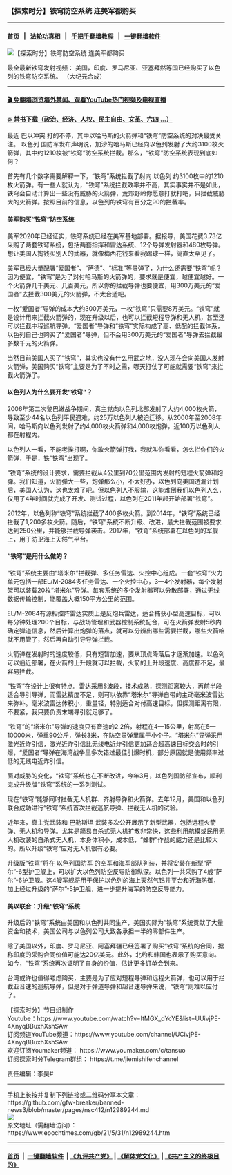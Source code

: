 ### 【探索时分】铁穹防空系统 连美军都购买
------------------------

#### [首页](https://github.com/gfw-breaker/banned-news3/blob/master/README.md) &nbsp;&nbsp;|&nbsp;&nbsp; [法轮功真相](https://github.com/begood0513/basic/blob/master/README.md)  &nbsp;&nbsp;|&nbsp;&nbsp; [手把手翻墙教程](https://github.com/gfw-breaker/guides/wiki)  &nbsp;&nbsp;|&nbsp;&nbsp; [一键翻墙软件](https://github.com/gfw-breaker/nogfw/blob/master/README.md)  



<div><img alt="【探索时分】铁穹防空系统 连美军都购买" class="attachment-djy_600_400 size-djy_600_400 wp-post-image" src="https://i.epochtimes.com/assets/uploads/2021/06/id12989723-7758b68dd9cc68cb84ea8694792f0513-600x400.jpg"/>
<div class="caption">
 <p>
  最全最新铁穹发射视频： 美国，印度、罗马尼亚、亚塞拜然等国已经购买了以色列的铁穹防空系统。 （大纪元合成）
 </p>
</div></div><hr/>

#### [ 🎬  免翻墙浏览墙外禁闻、观看YouTube热门视频及电视直播](https://github.com/gfw-breaker/HelloWorld)

#### [ 💥  禁书下载（政治、经济、人权、民主自由、文革、六四 ...）](https://github.com/gfw-breaker/books/blob/master/README.md)

<div><p>
 最近
 <ok href="https://www.epochtimes.com/gb/tag/%E5%B7%B4%E4%BB%A5%E5%86%B2%E7%AA%81.html">
  巴以冲突
 </ok>
 打的不停，其中以哈马斯的火箭弹和“铁穹”防空系统的对决最受关注。
 <ok href="https://www.epochtimes.com/gb/tag/%E4%BB%A5%E8%89%B2%E5%88%97.html">
  以色列
 </ok>
 国防军发布声明说，加沙的哈马斯已经向以色列发射了大约3100枚火箭弹，其中约1210枚被“铁穹”防空系统拦截。那么，“铁穹”防空系统表现到底如何？
</p>
<p>
 首先有几个数字需要解释一下，“铁穹”系统拦截了射向
 <ok href="https://www.epochtimes.com/gb/tag/%E4%BB%A5%E8%89%B2%E5%88%97.html">
  以色列
 </ok>
 约3100枚中的1210枚火箭弹。有一些人就认为，“铁穹”系统拦截效率并不高，其实事实并不是如此，铁穹会自动计算出一些没有威胁的火箭弹，荒郊野岭你愿意打就打吧，只拦截威胁大的火箭弹。按照目前的信息，以色列的铁穹有百分之90的拦截率。
</p>
<p>
 <center>
  <center>
  </center>
 </center>
</p>
<h4>
 美军购买“铁穹”防空系统
</h4>
<p>
 美军2020年已经证实，铁穹系统已经在美军基地部署。据报导，美国花费3.73亿采购了两套铁穹系统，包括两套指挥和雷达系统、12个导弹发射器和480枚导弹。想让美国人掏钱买别人的武器，就像梅西花钱来看我踢球一样，简直太罕见了。
</p>
<p>
 美军已经大量配署“爱国者”、“萨德”、“标准”等导弹了，为什么还需要“铁穹”呢？因为便宜，“铁穹”是为了对付哈马斯的火箭弹的，要求就是便宜，越便宜越好。一个火箭弹几千美元、几百美元，所以你的拦截导弹也要便宜，用300万美元的“爱国者”去拦截300美元的火箭弹，不太合适吧。
</p>
<p>
 一枚“爱国者”导弹的成本大约300万美元，一枚“铁穹”只需要8万美元。“铁穹”就是设计用来拦截火箭弹的，现在升级以后，也可以拦截短程导弹和无人机，甚至还可以拦截中程巡航导弹。“爱国者”导弹和“铁穹”实际构成了高、低配的拦截体系，以色列自己也购买了“爱国者”导弹，但不会用300万美元的“爱国者”导弹去拦截最多数千元的火箭弹。
</p>
<p>
 当然目前美国人买了“铁穹”，其实也没有什么用武之地，没人现在会向美国人发射火箭弹，美国购买“铁穹”主要是为了不时之需，哪天打仗了可能就需要“铁穹”来拦截火箭弹了。
</p>
<h4>
 以色列人为什么要开发“铁穹”？
</h4>
<p>
 2006年第二次黎巴嫩战争期间，真主党向以色列北部发射了大约4,000枚火箭，导致至少44名以色列平民遇难，约25万以色列人被迫迁移。从2000年至2008年间，哈马斯向以色列发射了约4,000枚火箭弹和4,000枚炮弹，近100万以色列人都在射程内。
</p>
<p>
 以色列人一看，不能老挨打啊，你敢火箭弹打我，我就叫你看看，怎么拦你们的火箭弹，于是，铁“铁穹”出现了。
</p>
<p>
 “铁穹”系统的设计要求，需要拦截从4公里到70公里范围内发射的短程火箭弹和炮弹。我们知道，火箭弹大一些，炮弹那么小，不太好办，以色列向美国透漏计划后，美国人认为，这也太难了吧。但以色列人不服输，这能难倒我们以色列人么，仅用了4年时间就完成了开发、测试过程，以色列在2011年起开始部署“铁穹”。
</p>
<p>
 2012年，以色列称“铁穹”系统拦截了400多枚火箭。到2014年，“铁穹”系统已经拦截了1,200多枚火箭。随后，“铁穹”系统不断升级、改进，最大拦截范围被要求达到250公里，并能够拦截导弹袭击。2017年，“铁穹”系统部署在以色列的军舰上，用于防卫海上天然气平台。
</p>
<h4>
 “铁穹”是用什么做的？
</h4>
<p>
 “铁穹”系统主要由“塔米尔”拦截弹、多任务雷达、火控中心组成。一套“铁穹”火力单元包括一部EL/M-2084多任务雷达、一个火控中心，3—4个发射器，每个发射架可以装载20枚“塔米尔”导弹。每套系统的多个发射器可以分散部署，通过无线数据传输控制，能覆盖大概150平方公里的范围。
</p>
<p>
 EL/M-2084有源相控阵雷达实质上是反炮兵雷达，适合捕获小型高速目标，可以每分钟处理200个目标，与战场管理和武器控制系统配合，可在火箭弹发射5秒内确定弹道信息，然后计算出炮弹的落点，就可以分辨出哪些需要拦截，哪些火箭咱就不用管了，然后再自动引导导弹拦截。
</p>
<p>
 火箭弹在发射时的速度较低，只有短暂加速，要从顶点降落后才逐渐加速。以色列可以逼近部署，在火箭的上升段就可以拦截，火箭的上升段速度、高度都不足，最容易拦截。
</p>
<p>
 “铁穹”在设计上很有特点。雷达采用S波段，技术成熟，探测距离较大，再前半段适合导引导弹，而雷达精度不足，则可以依靠“塔米尔”导弹自带的主动毫米波雷达来弥补。毫米波雷达体积小，重量轻，特别适合对付高速目标，但探测距离有限，不要紧，我只要负责末端导引就足够了。
</p>
<p>
 “铁穹”的“塔米尔”导弹的速度只有音速的2.2倍，射程在4—15公里，射高在5—10000米，弹重90公斤，弹长3米，在防空导弹里属于小个子。“塔米尔”导弹采用激光近炸引信，激光近炸引信比无线电近炸引信更加适合超高速目标交会时的引爆，“爱国者”导弹在海湾战争里多次错过最佳引爆时机，部分原因就是使用频率过低的无线电近炸引信。
</p>
<p>
 面对威胁的变化，“铁穹”系统也在不断改进，今年3月，以色列国防部宣布，顺利完成升级版“铁穹”系统的一系列测试。
</p>
<p>
 现在“铁穹”能够同时拦截无人机群、齐射导弹和火箭弹。去年12月，美国和以色列联合成功进行“铁穹”系统首次拦截巡航导弹、拦截无人机的试验。
</p>
<p>
 近年来，真主党武装和
 <ok href="https://www.epochtimes.com/gb/tag/%E5%B7%B4%E5%8B%92%E6%96%AF%E5%9D%A6.html">
  巴勒斯坦
 </ok>
 武装多次公开展示了新型武器，包括远程火箭弹、无人机和导弹。尤其是简易自杀式无人机扩散非常快，这些利用航模或民用无人机改装的自杀式无人机，本身体积小，成本低，“蜂群”作战的威力还是比较大的。所以升级“铁穹”应对无人机很有必要。
</p>
<p>
 升级版“铁穹”将在
 <ok href="https://www.epochtimes.com/gb/tag/%E4%BB%A5%E8%89%B2%E5%88%97%E5%9B%BD%E9%98%B2%E5%86%9B.html">
  以色列国防军
 </ok>
 的空军和海军部队列装，并将安装在新型“萨尔”-6型护卫舰上，可以扩大以色列防空反导防御纵深。以色列一共采购了4艘“萨尔”-6护卫舰。这4艘军舰将用于保护以色列的海上天然气钻井平台和近海防御，加上经过升级的“萨尔”-5护卫舰，进一步提升海军的防空反导能力。
</p>
<h4>
 美以联合：升级“铁穹”系统
</h4>
<p>
 升级后的“铁穹”系统由美国和以色列共同生产，美国实际为“铁穹”系统贡献了大量资金和技术，美国公司与以色列公司大致各承担一半的零部件生产。
</p>
<p>
 除了美国以外，印度、罗马尼亚、阿塞拜疆已经签署了购买“铁穹”系统的合同，据称印度的采购合同价值可能达20亿美元。此外，北约和韩国也表示了购买意向。如今，“铁穹”系统再次证明了自身的价值，估计更多订单会到来。
</p>
<p>
 台湾或许也值得考虑购买，主要是为了应对短程导弹和远程火箭弹，也可以用于拦截亚音速的巡航导弹，但是对于弹道导弹和超音速导弹来说，“铁穹”则难以应付了。
</p>
<p>
 【探索时分】节目组制作
 <br/>
 Youtube：https://www.youtube.com/watch?v=ItMGX_dYcYE&amp;list=UUivjPE-4XnyqBBuxhXshSAw
 <br/>
 订阅频道YouTube频道：https://www.youtube.com/channel/UCivjPE-4XnyqBBuxhXshSAw
 <br/>
 欢迎订阅Youmaker频道：
 <ok href="https://www.youmaker.com/c/tansuo">
  https://www.youmaker.com/c/tansuo
 </ok>
 ​
 <br/>
 订阅探索时分Telegram群组：
 <ok href="https://t.me/jiemishifenchannel">
  https://t.me/jiemishifenchannel
 </ok>
</p>
<p>
 责任编辑：李昊#
</p>
</div>
<hr/>
手机上长按并复制下列链接或二维码分享本文章：<br/>
https://github.com/gfw-breaker/banned-news3/blob/master/pages/nsc412/n12989244.md <br/>
<a href='https://github.com/gfw-breaker/banned-news3/blob/master/pages/nsc412/n12989244.md'><img src='https://github.com/gfw-breaker/banned-news3/blob/master/pages/nsc412/n12989244.md.png'/></a> <br/>
原文地址（需翻墙访问）：https://www.epochtimes.com/gb/21/5/31/n12989244.htm


------------------------
#### [首页](https://github.com/gfw-breaker/banned-news3/blob/master/README.md) &nbsp;|&nbsp; [一键翻墙软件](https://github.com/gfw-breaker/nogfw/blob/master/README.md) &nbsp;| [《九评共产党》](https://github.com/gfw-breaker/9ping.md/blob/master/README.md#九评之一评共产党是什么) | [《解体党文化》](https://github.com/gfw-breaker/jtdwh.md/blob/master/README.md) | [《共产主义的终极目的》](https://github.com/gfw-breaker/gczydzjmd.md/blob/master/README.md)


<img src='http://gfw-breaker.win/banned-news3/pages/nsc412/n12989244.md' width='0px' height='0px'/>